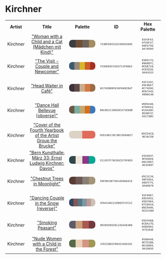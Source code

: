 
<!DOCTYPE html>
<html><body>
<h1>Kirchner</h1>
<table style="width:100%">
<tr><th style="text-align: center; vertical-align: middle;">Artist</th><th style="text-align: center; vertical-align: middle;">Title</th><th style="text-align: center; vertical-align: middle;">Palette</th><th style="text-align: center; vertical-align: middle;">ID</th><th style="text-align: center; vertical-align: middle;">Hex Palette</th></tr>
<tr><td style="text-align: center; vertical-align: middle;"><p style="font-size:14px">Kirchner</p></td> <td style="text-align: center; vertical-align: middle;"><a href=https://www.nga.gov/collection/art-object-page.154346.html style="font-size:14px">"Woman with a Child and a Cat (Mädchen mit Kind)"</a></td> <td style="text-align: center; vertical-align: middle;"><img style="border-radius: 10px;" src="../media/swatches/724BFD85318159D55685.jpg" height="25"></td> <td style="text-align: center; vertical-align: middle;"><p style="font-size:8px">724BFD85318159D55685</p></td> <td style="text-align: center; vertical-align: middle;"><p style="font-size:8px">#3A3F43, #704F37, #6F6759, #A78D65</p></td></tr>
<tr><td style="text-align: center; vertical-align: middle;"><p style="font-size:14px">Kirchner</p></td> <td style="text-align: center; vertical-align: middle;"><a href=https://www.nga.gov/content/ngaweb/collection/art-object-page.71239.html style="font-size:14px">"The Visit - Couple and Newcomer"</a></td> <td style="text-align: center; vertical-align: middle;"><img style="border-radius: 10px;" src="../media/swatches/FC690E5F20D3713F8963.jpg" height="25"></td> <td style="text-align: center; vertical-align: middle;"><p style="font-size:8px">FC690E5F20D3713F8963</p></td> <td style="text-align: center; vertical-align: middle;"><p style="font-size:8px">#3B5C70, #968B7C, #D5B729, #CE5D2E, #A93020</p></td></tr>
<tr><td style="text-align: center; vertical-align: middle;"><p style="font-size:14px">Kirchner</p></td> <td style="text-align: center; vertical-align: middle;"><a href=https://www.nga.gov/content/ngaweb/collection/art-object-page.152783.html style="font-size:14px">"Head Waiter in Café"</a></td> <td style="text-align: center; vertical-align: middle;"><img style="border-radius: 10px;" src="../media/swatches/607AD8B9F616F649CB47.jpg" height="25"></td> <td style="text-align: center; vertical-align: middle;"><p style="font-size:8px">607AD8B9F616F649CB47</p></td> <td style="text-align: center; vertical-align: middle;"><p style="font-size:8px">#3F333C, #5F4B47, #C7AE90, #D67A45, #996C46</p></td></tr>
<tr><td style="text-align: center; vertical-align: middle;"><p style="font-size:14px">Kirchner</p></td> <td style="text-align: center; vertical-align: middle;"><a href= https://www.nga.gov/content/ngaweb/collection/art-object-page.71238.html style="font-size:14px">"Dance Hall Bellevue [obverse]"</a></td> <td style="text-align: center; vertical-align: middle;"><img style="border-radius: 10px;" src="../media/swatches/86C6D1C38928CA72E88B.jpg" height="25"></td> <td style="text-align: center; vertical-align: middle;"><p style="font-size:8px">86C6D1C38928CA72E88B</p></td> <td style="text-align: center; vertical-align: middle;"><p style="font-size:8px">#695A46, #79AEA2, #C4AA6F, #D46F1F, #3C78BC</p></td></tr>
<tr><td style="text-align: center; vertical-align: middle;"><p style="font-size:14px">Kirchner</p></td> <td style="text-align: center; vertical-align: middle;"><a href= https://www.nga.gov/content/ngaweb/collection/art-object-page.8104.html style="font-size:14px">"Cover of the Fourth Yearbook of the Artist Group the Brucke"</a></td> <td style="text-align: center; vertical-align: middle;"><img style="border-radius: 10px;" src="../media/swatches/00D24B119C3BCAD64B27.jpg" height="25"></td> <td style="text-align: center; vertical-align: middle;"><p style="font-size:8px">00D24B119C3BCAD64B27</p></td> <td style="text-align: center; vertical-align: middle;"><p style="font-size:8px">#DCD4C6, #E16C5B</p></td></tr>
<tr><td style="text-align: center; vertical-align: middle;"><p style="font-size:14px">Kirchner</p></td> <td style="text-align: center; vertical-align: middle;"><a href=https://www.nga.gov/collection/art-object-page.152789.html style="font-size:14px">"Bern Kunsthalle: März 33: Ernst Ludwig Kirchner: Davos"</a></td> <td style="text-align: center; vertical-align: middle;"><img style="border-radius: 10px;" src="../media/swatches/5110D7F78C85CD75F8D0.jpg" height="25"></td> <td style="text-align: center; vertical-align: middle;"><p style="font-size:8px">5110D7F78C85CD75F8D0</p></td> <td style="text-align: center; vertical-align: middle;"><p style="font-size:8px">#304847, #F0E6D9, #8C3987, #03A997</p></td></tr>
<tr><td style="text-align: center; vertical-align: middle;"><p style="font-size:14px">Kirchner</p></td> <td style="text-align: center; vertical-align: middle;"><a href=https://www.nga.gov/content/ngaweb/collection/art-object-page.152784.html style="font-size:14px">"Chestnut Trees in Moonlight"</a></td> <td style="text-align: center; vertical-align: middle;"><img style="border-radius: 10px;" src="../media/swatches/EEE5B19E75814D9844C8.jpg" height="25"></td> <td style="text-align: center; vertical-align: middle;"><p style="font-size:8px">EEE5B19E75814D9844C8</p></td> <td style="text-align: center; vertical-align: middle;"><p style="font-size:8px">#5C3C34, #6F5954, #887F75, #A69679</p></td></tr>
<tr><td style="text-align: center; vertical-align: middle;"><p style="font-size:14px">Kirchner</p></td> <td style="text-align: center; vertical-align: middle;"><a href=https://www.nga.gov/content/ngaweb/collection/art-object-page.163768.html style="font-size:14px">"Dancing Couple in the Snow [reverse]"</a></td> <td style="text-align: center; vertical-align: middle;"><img style="border-radius: 10px;" src="../media/swatches/5F64146C21EB8CF1FC1C.jpg" height="25"></td> <td style="text-align: center; vertical-align: middle;"><p style="font-size:8px">5F64146C21EB8CF1FC1C</p></td> <td style="text-align: center; vertical-align: middle;"><p style="font-size:8px">#2F4667, #855852, #587884, #7C9AA4, #BC9A95, #CDC0B8</p></td></tr>
<tr><td style="text-align: center; vertical-align: middle;"><p style="font-size:14px">Kirchner</p></td> <td style="text-align: center; vertical-align: middle;"><a href=https://www.nga.gov/content/ngaweb/collection/art-object-page.154350.html style="font-size:14px">"Smoking Peasant"</a></td> <td style="text-align: center; vertical-align: middle;"><img style="border-radius: 10px;" src="../media/swatches/9E0850650911AD4AE3B6.jpg" height="25"></td> <td style="text-align: center; vertical-align: middle;"><p style="font-size:8px">9E0850650911AD4AE3B6</p></td> <td style="text-align: center; vertical-align: middle;"><p style="font-size:8px">#5D5A6B, #CBA27D, #AB5950, #75393E</p></td></tr>
<tr><td style="text-align: center; vertical-align: middle;"><p style="font-size:14px">Kirchner</p></td> <td style="text-align: center; vertical-align: middle;"><a href=https://www.nga.gov/collection/art-object-page.154352.html style="font-size:14px">"Nude Women with a Child in the Forest"</a></td> <td style="text-align: center; vertical-align: middle;"><img style="border-radius: 10px;" src="../media/swatches/1FD1CB61F98023465291.jpg" height="25"></td> <td style="text-align: center; vertical-align: middle;"><p style="font-size:8px">1FD1CB61F98023465291</p></td> <td style="text-align: center; vertical-align: middle;"><p style="font-size:8px">#596A48, #E7D1B6, #D19685, #A29855</p></td></tr>
</table>
</body></html>
